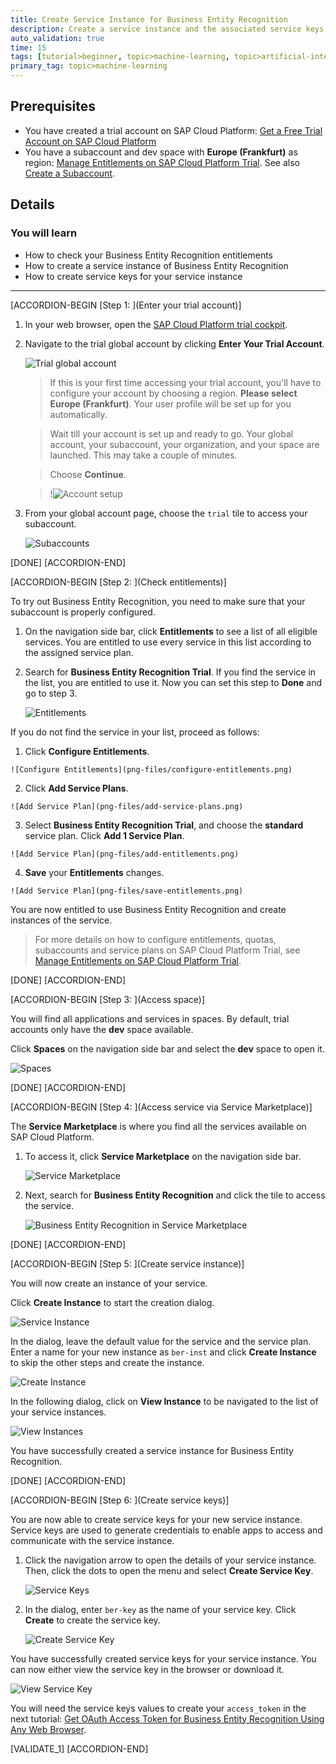 ```yaml
---
title: Create Service Instance for Business Entity Recognition
description: Create a service instance and the associated service keys for Business Entity Recognition, one of the SAP AI Business Services, using the SAP Cloud Platform trial cockpit.
auto_validation: true
time: 15
tags: [tutorial>beginner, topic>machine-learning, topic>artificial-intelligence, topic>cloud, products>sap-cloud-platform, products>sap-ai-business-services, products>business-entity-recognition]
primary_tag: topic>machine-learning
---
```


## Prerequisites
- You have created a trial account on SAP Cloud Platform: [Get a Free Trial Account on SAP Cloud Platform](hcp-create-trial-account)
- You have a subaccount and dev space with **Europe (Frankfurt)** as region: [Manage Entitlements on SAP Cloud Platform Trial](cp-trial-entitlements). See also [Create a Subaccount](https://help.sap.com/viewer/65de2977205c403bbc107264b8eccf4b/Cloud/en-US/261ba9ca868f469baf64c22257324a75.html).

## Details
### You will learn
  - How to check your Business Entity Recognition entitlements
  - How to create a service instance of Business Entity Recognition
  - How to create service keys for your service instance
---

[ACCORDION-BEGIN [Step 1: ](Enter your trial account)]

1. In your web browser, open the [SAP Cloud Platform trial cockpit](https://cockpit.hanatrial.ondemand.com/).

2. Navigate to the trial global account by clicking **Enter Your Trial Account**.

    ![Trial global account](png-files/01_Foundation20Onboarding_Home.png)

    >If this is your first time accessing your trial account, you'll have to configure your account by choosing a region. **Please select Europe (Frankfurt)**. Your user profile will be set up for you automatically.

    >Wait till your account is set up and ready to go. Your global account, your subaccount, your organization, and your space are launched. This may take a couple of minutes.

    >Choose **Continue**.

    >!![Account setup](png-files/02_Foundation20Onboarding_Processing.png)

3. From your global account page, choose the `trial` tile to access your subaccount.

    ![Subaccounts](png-files/enter-trial-account.png)

[DONE]
[ACCORDION-END]


[ACCORDION-BEGIN [Step 2: ](Check entitlements)]

To try out Business Entity Recognition, you need to make sure that your subaccount is properly configured.

1. On the navigation side bar, click **Entitlements** to see a list of all eligible services. You are entitled to use every service in this list according to the assigned service plan.

2. Search for **Business Entity Recognition Trial**. If you find the service in the list, you are entitled to use it. Now you can set this step to **Done** and go to step 3.

    ![Entitlements](png-files/check-entitlements.png)

If you do not find the service in your list, proceed as follows:

  1. Click **Configure Entitlements**.

    ![Configure Entitlements](png-files/configure-entitlements.png)

  2. Click **Add Service Plans**.

    ![Add Service Plan](png-files/add-service-plans.png)

  3. Select **Business Entity Recognition Trial**, and choose the **standard** service plan. Click **Add 1 Service Plan**.

    ![Add Service Plan](png-files/add-entitlements.png)

  4. **Save** your **Entitlements** changes.

    ![Add Service Plan](png-files/save-entitlements.png)    

You are now entitled to use Business Entity Recognition and create instances of the service.

>For more details on how to configure entitlements, quotas, subaccounts and service plans on SAP Cloud Platform Trial, see [Manage Entitlements on SAP Cloud Platform Trial](cp-trial-entitlements).

[DONE]
[ACCORDION-END]


[ACCORDION-BEGIN [Step 3: ](Access space)]

You will find all applications and services in spaces. By default, trial accounts only have the **dev** space available.

Click **Spaces** on the navigation side bar and select the **dev** space to open it.

![Spaces](png-files/access-space.png)

[DONE]
[ACCORDION-END]

[ACCORDION-BEGIN [Step 4: ](Access service via Service Marketplace)]

The **Service Marketplace** is where you find all the services available on SAP Cloud Platform.

1. To access it, click **Service Marketplace** on the navigation side bar.

    ![Service Marketplace](png-files/access-service-marketplace.png)

2. Next, search for **Business Entity Recognition** and click the tile to access the service.

    ![Business Entity Recognition in Service Marketplace](png-files/access-ber.png)

[DONE]
[ACCORDION-END]

[ACCORDION-BEGIN [Step 5: ](Create service instance)]

You will now create an instance of your service.

Click **Create Instance** to start the creation dialog.

![Service Instance](png-files/create-instance.png)

In the dialog, leave the default value for the service and the service plan. Enter a name for your new instance as `ber-inst` and click **Create Instance** to skip the other steps and create the instance.

![Create Instance](png-files/create-instance-dialog.png)

In the following dialog, click on **View Instance** to be navigated to the list of your service instances.

![View Instances](png-files/view-instances.png)

You have successfully created a service instance for Business Entity Recognition.

[DONE]
[ACCORDION-END]

[ACCORDION-BEGIN [Step 6: ](Create service keys)]

You are now able to create service keys for your new service instance. Service keys are used to generate credentials to enable apps to access and communicate with the service instance.

  1. Click the navigation arrow to open the details of your service instance. Then, click the dots to open the menu and select **Create Service Key**.

      ![Service Keys](png-files/create-service-keys.png)

  2. In the dialog, enter `ber-key` as the name of your service key. Click **Create** to create the service key.

      ![Create Service Key](png-files/create-service-key-name.png)

You have successfully created service keys for your service instance. You can now either view the service key in the browser or download it.

![View Service Key](png-files/view-service-key.png)

You will need the service keys values to create your `access_token` in the next tutorial: [Get OAuth Access Token for Business Entity Recognition Using Any Web Browser](cp-aibus-ber-web-oauth-token).

[VALIDATE_1]
[ACCORDION-END]
